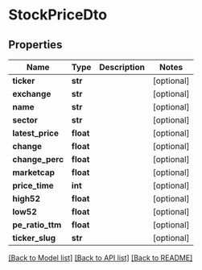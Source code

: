 # StockPriceDto

## Properties
Name | Type | Description | Notes
------------ | ------------- | ------------- | -------------
**ticker** | **str** |  | [optional] 
**exchange** | **str** |  | [optional] 
**name** | **str** |  | [optional] 
**sector** | **str** |  | [optional] 
**latest_price** | **float** |  | [optional] 
**change** | **float** |  | [optional] 
**change_perc** | **float** |  | [optional] 
**marketcap** | **float** |  | [optional] 
**price_time** | **int** |  | [optional] 
**high52** | **float** |  | [optional] 
**low52** | **float** |  | [optional] 
**pe_ratio_ttm** | **float** |  | [optional] 
**ticker_slug** | **str** |  | [optional] 

[[Back to Model list]](../README.md#documentation-for-models) [[Back to API list]](../README.md#documentation-for-api-endpoints) [[Back to README]](../README.md)


